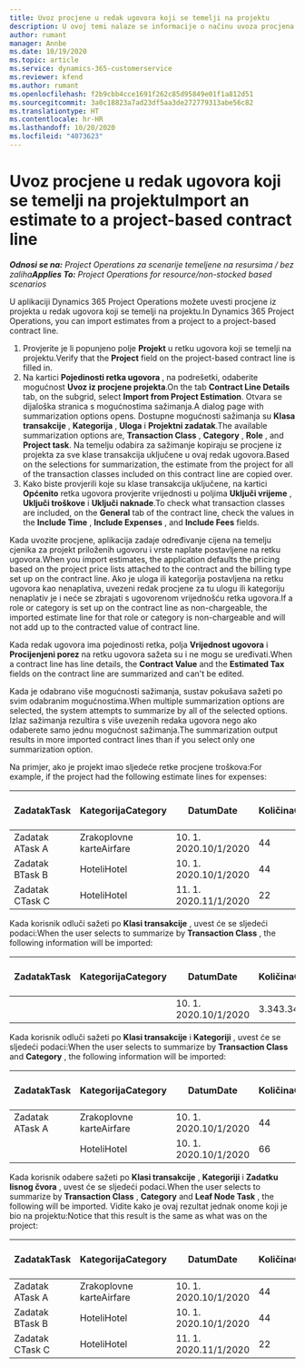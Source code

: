 ```yaml
---
title: Uvoz procjene u redak ugovora koji se temelji na projektu
description: U ovoj temi nalaze se informacije o načinu uvoza procjena iz projekta u redak ugovora.
author: rumant
manager: Annbe
ms.date: 10/19/2020
ms.topic: article
ms.service: dynamics-365-customerservice
ms.reviewer: kfend
ms.author: rumant
ms.openlocfilehash: f2b9cbb4cce1691f262c85d95849e01f1a812d51
ms.sourcegitcommit: 3a0c18823a7ad23df5aa3de272779313abe56c82
ms.translationtype: HT
ms.contentlocale: hr-HR
ms.lasthandoff: 10/20/2020
ms.locfileid: "4073623"
---
```

# <a name="import-an-estimate-to-a-project-based-contract-line"></a><span data-ttu-id="2cb46-103">Uvoz procjene u redak ugovora koji se temelji na projektu</span><span class="sxs-lookup"><span data-stu-id="2cb46-103">Import an estimate to a project-based contract line</span></span>

<span data-ttu-id="2cb46-104">_**Odnosi se na:** Project Operations za scenarije temeljene na resursima / bez zaliha_</span><span class="sxs-lookup"><span data-stu-id="2cb46-104">_**Applies To:** Project Operations for resource/non-stocked based scenarios_</span></span>

<span data-ttu-id="2cb46-105">U aplikaciji Dynamics 365 Project Operations možete uvesti procjene iz projekta u redak ugovora koji se temelji na projektu.</span><span class="sxs-lookup"><span data-stu-id="2cb46-105">In Dynamics 365 Project Operations, you can import estimates from a project to a project-based contract line.</span></span>

1. <span data-ttu-id="2cb46-106">Provjerite je li popunjeno polje **Projekt** u retku ugovora koji se temelji na projektu.</span><span class="sxs-lookup"><span data-stu-id="2cb46-106">Verify that the **Project** field on the project-based contract line is filled in.</span></span>
2. <span data-ttu-id="2cb46-107">Na kartici **Pojedinosti retka ugovora** , na podrešetki, odaberite mogućnost **Uvoz iz procjene projekta**.</span><span class="sxs-lookup"><span data-stu-id="2cb46-107">On the tab **Contract Line Details** tab, on the subgrid, select **Import from Project Estimation**.</span></span> <span data-ttu-id="2cb46-108">Otvara se dijaloška stranica s mogućnostima sažimanja.</span><span class="sxs-lookup"><span data-stu-id="2cb46-108">A dialog page with summarization options opens.</span></span> <span data-ttu-id="2cb46-109">Dostupne mogućnosti sažimanja su **Klasa transakcije** , **Kategorija** , **Uloga** i **Projektni zadatak**.</span><span class="sxs-lookup"><span data-stu-id="2cb46-109">The available summarization options are, **Transaction Class** , **Category** , **Role** , and **Project task**.</span></span> <span data-ttu-id="2cb46-110">Na temelju odabira za sažimanje kopiraju se procjene iz projekta za sve klase transakcija uključene u ovaj redak ugovora.</span><span class="sxs-lookup"><span data-stu-id="2cb46-110">Based on the selections for summarization, the estimate from the project for all of the transaction classes included on this contract line are copied over.</span></span> 
3. <span data-ttu-id="2cb46-111">Kako biste provjerili koje su klase transakcija uključene, na kartici **Općenito** retka ugovora provjerite vrijednosti u poljima **Uključi vrijeme** , **Uključi troškove** i **Uključi naknade**.</span><span class="sxs-lookup"><span data-stu-id="2cb46-111">To check what transaction classes are included, on the **General** tab of the contract line, check the values in the **Include Time** , **Include Expenses** , and **Include Fees** fields.</span></span>

<span data-ttu-id="2cb46-112">Kada uvozite procjene, aplikacija zadaje određivanje cijena na temelju cjenika za projekt priloženih ugovoru i vrste naplate postavljene na retku ugovora.</span><span class="sxs-lookup"><span data-stu-id="2cb46-112">When you import estimates, the application defaults the pricing based on the project price lists attached to the contract and the billing type set up on the contract line.</span></span> <span data-ttu-id="2cb46-113">Ako je uloga ili kategorija postavljena na retku ugovora kao nenaplativa, uvezeni redak procjene za tu ulogu ili kategoriju nenaplativ je i neće se zbrajati s ugovorenom vrijednošću retka ugovora.</span><span class="sxs-lookup"><span data-stu-id="2cb46-113">If a role or category is set up on the contract line as non-chargeable, the imported estimate line for that role or category is non-chargeable and will not add up to the contracted value of contract line.</span></span>

<span data-ttu-id="2cb46-114">Kada redak ugovora ima pojedinosti retka, polja **Vrijednost ugovora** i **Procijenjeni porez** na retku ugovora sažeta su i ne mogu se uređivati.</span><span class="sxs-lookup"><span data-stu-id="2cb46-114">When a contract line has line details, the **Contract Value** and the **Estimated Tax** fields on the contract line are summarized and can't be edited.</span></span>

<span data-ttu-id="2cb46-115">Kada je odabrano više mogućnosti sažimanja, sustav pokušava sažeti po svim odabranim mogućnostima.</span><span class="sxs-lookup"><span data-stu-id="2cb46-115">When multiple summarization options are selected, the system attempts to summarize by all of the selected options.</span></span> <span data-ttu-id="2cb46-116">Izlaz sažimanja rezultira s više uvezenih redaka ugovora nego ako odaberete samo jednu mogućnost sažimanja.</span><span class="sxs-lookup"><span data-stu-id="2cb46-116">The summarization output results in more imported contract lines than if you select only one summarization option.</span></span>

<span data-ttu-id="2cb46-117">Na primjer, ako je projekt imao sljedeće retke procjene troškova:</span><span class="sxs-lookup"><span data-stu-id="2cb46-117">For example, if the project had the following estimate lines for expenses:</span></span>

| <span data-ttu-id="2cb46-118">Zadatak</span><span class="sxs-lookup"><span data-stu-id="2cb46-118">Task</span></span> | <span data-ttu-id="2cb46-119">Kategorija</span><span class="sxs-lookup"><span data-stu-id="2cb46-119">Category</span></span> | <span data-ttu-id="2cb46-120">Datum</span><span class="sxs-lookup"><span data-stu-id="2cb46-120">Date</span></span> | <span data-ttu-id="2cb46-121">Količina</span><span class="sxs-lookup"><span data-stu-id="2cb46-121">Quantity</span></span> | <span data-ttu-id="2cb46-122">Jedinična cijena</span><span class="sxs-lookup"><span data-stu-id="2cb46-122">Unit price</span></span> | <span data-ttu-id="2cb46-123">Iznos</span><span class="sxs-lookup"><span data-stu-id="2cb46-123">Amount</span></span> |
| --- | --- | --- | --- | --- | --- |
| <span data-ttu-id="2cb46-124">Zadatak A</span><span class="sxs-lookup"><span data-stu-id="2cb46-124">Task A</span></span> | <span data-ttu-id="2cb46-125">Zrakoplovne karte</span><span class="sxs-lookup"><span data-stu-id="2cb46-125">Airfare</span></span> | <span data-ttu-id="2cb46-126">10. 1. 2020.</span><span class="sxs-lookup"><span data-stu-id="2cb46-126">10/1/2020</span></span> | <span data-ttu-id="2cb46-127">4</span><span class="sxs-lookup"><span data-stu-id="2cb46-127">4</span></span> | <span data-ttu-id="2cb46-128">400</span><span class="sxs-lookup"><span data-stu-id="2cb46-128">400</span></span> | <span data-ttu-id="2cb46-129">1600</span><span class="sxs-lookup"><span data-stu-id="2cb46-129">1600</span></span> |
| <span data-ttu-id="2cb46-130">Zadatak B</span><span class="sxs-lookup"><span data-stu-id="2cb46-130">Task B</span></span> | <span data-ttu-id="2cb46-131">Hoteli</span><span class="sxs-lookup"><span data-stu-id="2cb46-131">Hotel</span></span> | <span data-ttu-id="2cb46-132">10. 1. 2020.</span><span class="sxs-lookup"><span data-stu-id="2cb46-132">10/1/2020</span></span> | <span data-ttu-id="2cb46-133">4</span><span class="sxs-lookup"><span data-stu-id="2cb46-133">4</span></span> | <span data-ttu-id="2cb46-134">200</span><span class="sxs-lookup"><span data-stu-id="2cb46-134">200</span></span> | <span data-ttu-id="2cb46-135">800</span><span class="sxs-lookup"><span data-stu-id="2cb46-135">800</span></span> |
| <span data-ttu-id="2cb46-136">Zadatak C</span><span class="sxs-lookup"><span data-stu-id="2cb46-136">Task C</span></span> | <span data-ttu-id="2cb46-137">Hoteli</span><span class="sxs-lookup"><span data-stu-id="2cb46-137">Hotel</span></span> | <span data-ttu-id="2cb46-138">11. 1. 2020.</span><span class="sxs-lookup"><span data-stu-id="2cb46-138">11/1/2020</span></span> | <span data-ttu-id="2cb46-139">2</span><span class="sxs-lookup"><span data-stu-id="2cb46-139">2</span></span> | <span data-ttu-id="2cb46-140">200</span><span class="sxs-lookup"><span data-stu-id="2cb46-140">200</span></span> | <span data-ttu-id="2cb46-141">400</span><span class="sxs-lookup"><span data-stu-id="2cb46-141">400</span></span> |

<span data-ttu-id="2cb46-142">Kada korisnik odluči sažeti po **Klasi transakcije** , uvest će se sljedeći podaci:</span><span class="sxs-lookup"><span data-stu-id="2cb46-142">When the user selects to summarize by **Transaction Class** , the following information will be imported:</span></span>

| <span data-ttu-id="2cb46-143">Zadatak</span><span class="sxs-lookup"><span data-stu-id="2cb46-143">Task</span></span> | <span data-ttu-id="2cb46-144">Kategorija</span><span class="sxs-lookup"><span data-stu-id="2cb46-144">Category</span></span> | <span data-ttu-id="2cb46-145">Datum</span><span class="sxs-lookup"><span data-stu-id="2cb46-145">Date</span></span> | <span data-ttu-id="2cb46-146">Količina</span><span class="sxs-lookup"><span data-stu-id="2cb46-146">Quantity</span></span> | <span data-ttu-id="2cb46-147">Jedinična cijena</span><span class="sxs-lookup"><span data-stu-id="2cb46-147">Unit price</span></span> | <span data-ttu-id="2cb46-148">Iznos</span><span class="sxs-lookup"><span data-stu-id="2cb46-148">Amount</span></span> |
| --- | --- | --- | --- | --- | --- |
| &nbsp;  | &nbsp;  | <span data-ttu-id="2cb46-149">10. 1. 2020.</span><span class="sxs-lookup"><span data-stu-id="2cb46-149">10/1/2020</span></span> | <span data-ttu-id="2cb46-150">3.34</span><span class="sxs-lookup"><span data-stu-id="2cb46-150">3.34</span></span> | <span data-ttu-id="2cb46-151">840</span><span class="sxs-lookup"><span data-stu-id="2cb46-151">840</span></span> | <span data-ttu-id="2cb46-152">2800</span><span class="sxs-lookup"><span data-stu-id="2cb46-152">2800</span></span> |

<span data-ttu-id="2cb46-153">Kada korisnik odluči sažeti po **Klasi transakcije** i **Kategoriji** , uvest će se sljedeći podaci:</span><span class="sxs-lookup"><span data-stu-id="2cb46-153">When the user selects to summarize by **Transaction Class** and **Category** , the following information will be imported:</span></span>

| <span data-ttu-id="2cb46-154">Zadatak</span><span class="sxs-lookup"><span data-stu-id="2cb46-154">Task</span></span> | <span data-ttu-id="2cb46-155">Kategorija</span><span class="sxs-lookup"><span data-stu-id="2cb46-155">Category</span></span> | <span data-ttu-id="2cb46-156">Datum</span><span class="sxs-lookup"><span data-stu-id="2cb46-156">Date</span></span> | <span data-ttu-id="2cb46-157">Količina</span><span class="sxs-lookup"><span data-stu-id="2cb46-157">Quantity</span></span> | <span data-ttu-id="2cb46-158">Jedinična cijena</span><span class="sxs-lookup"><span data-stu-id="2cb46-158">Unit price</span></span> | <span data-ttu-id="2cb46-159">Iznos</span><span class="sxs-lookup"><span data-stu-id="2cb46-159">Amount</span></span> |
| --- | --- | --- | --- | --- | --- |
| <span data-ttu-id="2cb46-160">Zadatak A</span><span class="sxs-lookup"><span data-stu-id="2cb46-160">Task A</span></span> | <span data-ttu-id="2cb46-161">Zrakoplovne karte</span><span class="sxs-lookup"><span data-stu-id="2cb46-161">Airfare</span></span> | <span data-ttu-id="2cb46-162">10. 1. 2020.</span><span class="sxs-lookup"><span data-stu-id="2cb46-162">10/1/2020</span></span> | <span data-ttu-id="2cb46-163">4</span><span class="sxs-lookup"><span data-stu-id="2cb46-163">4</span></span> | <span data-ttu-id="2cb46-164">400</span><span class="sxs-lookup"><span data-stu-id="2cb46-164">400</span></span> | <span data-ttu-id="2cb46-165">1600</span><span class="sxs-lookup"><span data-stu-id="2cb46-165">1600</span></span> |
| &nbsp;  | <span data-ttu-id="2cb46-166">Hoteli</span><span class="sxs-lookup"><span data-stu-id="2cb46-166">Hotel</span></span> | <span data-ttu-id="2cb46-167">10. 1. 2020.</span><span class="sxs-lookup"><span data-stu-id="2cb46-167">10/1/2020</span></span> | <span data-ttu-id="2cb46-168">6</span><span class="sxs-lookup"><span data-stu-id="2cb46-168">6</span></span> | <span data-ttu-id="2cb46-169">200</span><span class="sxs-lookup"><span data-stu-id="2cb46-169">200</span></span> | <span data-ttu-id="2cb46-170">1200</span><span class="sxs-lookup"><span data-stu-id="2cb46-170">1200</span></span> |

<span data-ttu-id="2cb46-171">Kada korisnik odabere sažeti po **Klasi transakcije** , **Kategoriji** i **Zadatku lisnog čvora** , uvest će se sljedeći podaci.</span><span class="sxs-lookup"><span data-stu-id="2cb46-171">When the user selects to summarize by **Transaction Class** , **Category** and **Leaf Node Task** , the following will be imported.</span></span> <span data-ttu-id="2cb46-172">Vidite kako je ovaj rezultat jednak onome koji je bio na projektu:</span><span class="sxs-lookup"><span data-stu-id="2cb46-172">Notice that this result is the same as what was on the project:</span></span>

| <span data-ttu-id="2cb46-173">Zadatak</span><span class="sxs-lookup"><span data-stu-id="2cb46-173">Task</span></span> | <span data-ttu-id="2cb46-174">Kategorija</span><span class="sxs-lookup"><span data-stu-id="2cb46-174">Category</span></span> | <span data-ttu-id="2cb46-175">Datum</span><span class="sxs-lookup"><span data-stu-id="2cb46-175">Date</span></span> | <span data-ttu-id="2cb46-176">Količina</span><span class="sxs-lookup"><span data-stu-id="2cb46-176">Quantity</span></span> | <span data-ttu-id="2cb46-177">Jedinična cijena</span><span class="sxs-lookup"><span data-stu-id="2cb46-177">Unit price</span></span> | <span data-ttu-id="2cb46-178">Iznos</span><span class="sxs-lookup"><span data-stu-id="2cb46-178">Amount</span></span> |
| --- | --- | --- | --- | --- | --- |
| <span data-ttu-id="2cb46-179">Zadatak A</span><span class="sxs-lookup"><span data-stu-id="2cb46-179">Task A</span></span> | <span data-ttu-id="2cb46-180">Zrakoplovne karte</span><span class="sxs-lookup"><span data-stu-id="2cb46-180">Airfare</span></span> | <span data-ttu-id="2cb46-181">10. 1. 2020.</span><span class="sxs-lookup"><span data-stu-id="2cb46-181">10/1/2020</span></span> | <span data-ttu-id="2cb46-182">4</span><span class="sxs-lookup"><span data-stu-id="2cb46-182">4</span></span> | <span data-ttu-id="2cb46-183">400</span><span class="sxs-lookup"><span data-stu-id="2cb46-183">400</span></span> | <span data-ttu-id="2cb46-184">1600</span><span class="sxs-lookup"><span data-stu-id="2cb46-184">1600</span></span> |
| <span data-ttu-id="2cb46-185">Zadatak B</span><span class="sxs-lookup"><span data-stu-id="2cb46-185">Task B</span></span> | <span data-ttu-id="2cb46-186">Hoteli</span><span class="sxs-lookup"><span data-stu-id="2cb46-186">Hotel</span></span> | <span data-ttu-id="2cb46-187">10. 1. 2020.</span><span class="sxs-lookup"><span data-stu-id="2cb46-187">10/1/2020</span></span> | <span data-ttu-id="2cb46-188">4</span><span class="sxs-lookup"><span data-stu-id="2cb46-188">4</span></span> | <span data-ttu-id="2cb46-189">200</span><span class="sxs-lookup"><span data-stu-id="2cb46-189">200</span></span> | <span data-ttu-id="2cb46-190">800</span><span class="sxs-lookup"><span data-stu-id="2cb46-190">800</span></span> |
| <span data-ttu-id="2cb46-191">Zadatak C</span><span class="sxs-lookup"><span data-stu-id="2cb46-191">Task C</span></span> | <span data-ttu-id="2cb46-192">Hoteli</span><span class="sxs-lookup"><span data-stu-id="2cb46-192">Hotel</span></span> | <span data-ttu-id="2cb46-193">11. 1. 2020.</span><span class="sxs-lookup"><span data-stu-id="2cb46-193">11/1/2020</span></span> | <span data-ttu-id="2cb46-194">2</span><span class="sxs-lookup"><span data-stu-id="2cb46-194">2</span></span> | <span data-ttu-id="2cb46-195">200</span><span class="sxs-lookup"><span data-stu-id="2cb46-195">200</span></span> | <span data-ttu-id="2cb46-196">400</span><span class="sxs-lookup"><span data-stu-id="2cb46-196">400</span></span> |
